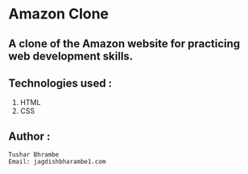 # Amazon Clone

## A clone of the Amazon website for practicing web development skills.

## Technologies used :
   1. HTML
   2. CSS

## Author :
    Tushar Bhrambe
    Email: jagdishbharambe1.com


